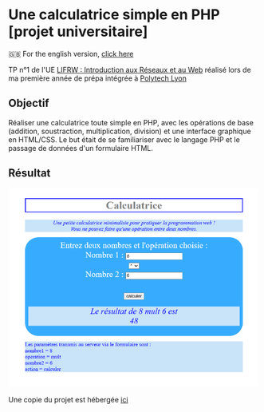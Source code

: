 # Une calculatrice simple en PHP [projet universitaire]  

🇬🇧 For the english version, [click here](README.md)

TP n°1 de l'UE [LIFRW : Introduction aux Réseaux et au Web](http://perso.univ-lyon1.fr/olivier.gluck/supports_enseig.html#LIFRW) réalisé lors de ma première année de prépa intégrée à [Polytech Lyon](https://polytech.univ-lyon1.fr/)

## Objectif

Réaliser une calculatrice toute simple en PHP, avec les opérations de base (addition, soustraction, multiplication, division) et une interface graphique en HTML/CSS. Le but était de se familiariser avec le langage PHP et le passage de données d'un formulaire HTML.

## Résultat    

<img src="calculatrice.png" alt="Aperçu de la calculatrice" width="500"/>

Une copie du projet est hébergée [ici](https://projects.milobrt.fr/calculatrice)